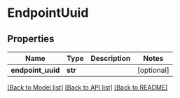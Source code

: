 # EndpointUuid

## Properties
Name | Type | Description | Notes
------------ | ------------- | ------------- | -------------
**endpoint_uuid** | **str** |  | [optional] 

[[Back to Model list]](../README.md#documentation-for-models) [[Back to API list]](../README.md#documentation-for-api-endpoints) [[Back to README]](../README.md)

